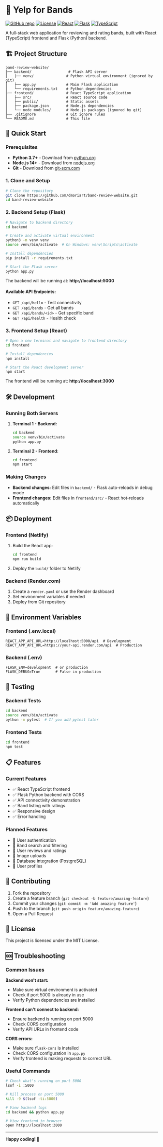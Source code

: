 # 🎸 Yelp for Bands

[![GitHub repo](https://img.shields.io/badge/GitHub-dmoriart%2Fband--review--website-blue?logo=github)](https://github.com/dmoriart/band-review-website)
[![License](https://img.shields.io/badge/License-MIT-green.svg)](LICENSE)
[![React](https://img.shields.io/badge/React-18+-61DAFB?logo=react)](https://reactjs.org/)
[![Flask](https://img.shields.io/badge/Flask-3+-000000?logo=flask)](https://flask.palletsprojects.com/)
[![TypeScript](https://img.shields.io/badge/TypeScript-5+-3178C6?logo=typescript)](https://www.typescriptlang.org/)

A full-stack web application for reviewing and rating bands, built with React (TypeScript) frontend and Flask (Python) backend.

## 🏗️ Project Structure

```
band-review-website/
├── backend/                 # Flask API server
│   ├── venv/               # Python virtual environment (ignored by git)
│   ├── app.py              # Main Flask application
│   └── requirements.txt    # Python dependencies
├── frontend/               # React TypeScript application
│   ├── src/                # React source code
│   ├── public/             # Static assets
│   ├── package.json        # Node.js dependencies
│   └── node_modules/       # Node.js packages (ignored by git)
├── .gitignore              # Git ignore rules
└── README.md               # This file
```

## 🚀 Quick Start

### Prerequisites

- **Python 3.7+** - Download from [python.org](https://www.python.org/)
- **Node.js 14+** - Download from [nodejs.org](https://nodejs.org/)
- **Git** - Download from [git-scm.com](https://git-scm.com/)

### 1. Clone and Setup

```bash
# Clone the repository
git clone https://github.com/dmoriart/band-review-website.git
cd band-review-website
```

### 2. Backend Setup (Flask)

```bash
# Navigate to backend directory
cd backend

# Create and activate virtual environment
python3 -m venv venv
source venv/bin/activate  # On Windows: venv\Scripts\activate

# Install dependencies
pip install -r requirements.txt

# Start the Flask server
python app.py
```

The backend will be running at: **http://localhost:5000**

#### Available API Endpoints:
- `GET /api/hello` - Test connectivity
- `GET /api/bands` - Get all bands
- `GET /api/bands/<id>` - Get specific band
- `GET /api/health` - Health check

### 3. Frontend Setup (React)

```bash
# Open a new terminal and navigate to frontend directory
cd frontend

# Install dependencies
npm install

# Start the React development server
npm start
```

The frontend will be running at: **http://localhost:3000**

## 🛠️ Development

### Running Both Servers

1. **Terminal 1 - Backend:**
   ```bash
   cd backend
   source venv/bin/activate
   python app.py
   ```

2. **Terminal 2 - Frontend:**
   ```bash
   cd frontend
   npm start
   ```

### Making Changes

- **Backend changes:** Edit files in `backend/` - Flask auto-reloads in debug mode
- **Frontend changes:** Edit files in `frontend/src/` - React hot-reloads automatically

## 📦 Deployment

### Frontend (Netlify)

1. Build the React app:
   ```bash
   cd frontend
   npm run build
   ```

2. Deploy the `build/` folder to Netlify

### Backend (Render.com)

1. Create a `render.yaml` or use the Render dashboard
2. Set environment variables if needed
3. Deploy from Git repository

## 🔧 Environment Variables

### Frontend (.env.local)
```
REACT_APP_API_URL=http://localhost:5000/api  # Development
REACT_APP_API_URL=https://your-api.render.com/api  # Production
```

### Backend (.env)
```
FLASK_ENV=development  # or production
FLASK_DEBUG=True       # False in production
```

## 🧪 Testing

### Backend Tests
```bash
cd backend
source venv/bin/activate
python -m pytest  # If you add pytest later
```

### Frontend Tests
```bash
cd frontend
npm test
```

## 📋 Features

### Current Features
- ✅ React TypeScript frontend
- ✅ Flask Python backend with CORS
- ✅ API connectivity demonstration
- ✅ Band listing with ratings
- ✅ Responsive design
- ✅ Error handling

### Planned Features
- 🔄 User authentication
- 🔄 Band search and filtering
- 🔄 User reviews and ratings
- 🔄 Image uploads
- 🔄 Database integration (PostgreSQL)
- 🔄 User profiles

## 🤝 Contributing

1. Fork the repository
2. Create a feature branch (`git checkout -b feature/amazing-feature`)
3. Commit your changes (`git commit -m 'Add amazing feature'`)
4. Push to the branch (`git push origin feature/amazing-feature`)
5. Open a Pull Request

## 📄 License

This project is licensed under the MIT License.

## 🆘 Troubleshooting

### Common Issues

**Backend won't start:**
- Make sure virtual environment is activated
- Check if port 5000 is already in use
- Verify Python dependencies are installed

**Frontend can't connect to backend:**
- Ensure backend is running on port 5000
- Check CORS configuration
- Verify API URLs in frontend code

**CORS errors:**
- Make sure `flask-cors` is installed
- Check CORS configuration in `app.py`
- Verify frontend is making requests to correct URL

### Useful Commands

```bash
# Check what's running on port 5000
lsof -i :5000

# Kill process on port 5000
kill -9 $(lsof -ti:5000)

# View backend logs
cd backend && python app.py

# View frontend in browser
open http://localhost:3000
```

---

**Happy coding! 🎵**
